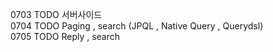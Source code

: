 0703 TODO 서버사이드 <br>
0704 TODO Paging , search (JPQL , Native Query , Querydsl) <br>
0705 TODO Reply , search
